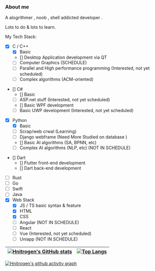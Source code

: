 ### About me

A alogrithmer , noob , shell addicted developer .

Lots to do & lots to learn.

My Tech Stack:
- [x] C / C++
  - [x] Basic
  - [] Desktop Application development via QT
  - [ ] Computer Graphics (SCHEDULE)
  - [ ] Parallel and High performance programming (Interested, not yet scheduled)
  - [ ] Complex algorithms (ACM-oriented)
- [] C#
  - [] Basic
  - [ ] ASP.net stuff (Interested, not yet scheduled)
  - [] Basic WPF development
  - [ ] Basic UWP development (Interested, not yet scheduled)
- [x] Python
  - [x] Basic
  - [ ] Scrap/web crwal (Learning)
  - [ ] Django webframe (Need More Studied on database )
  - [] Basic AI algorithms (SA, BPNN, etc)
  - [ ] Complex AI algorithms (NLP, etc) (NOT IN SCHEDULE)
- [] Dart
  - [] Flutter front-end development
  - [] Dart back-end development
- [ ] Rust 
- [ ] Go 
- [ ] Swift 
- [ ] Java 
- [x] Web Stack
  - [x] JS / TS basic syntax & feature
  - [x] HTML
  - [x] CSS
  - [ ] Angular (NOT IN SCHEDULE)
  - [ ] React 
  - [ ] Vue (Interested, not yet scheduled)
  - [ ] Uniapp (NOT IN SCHEDULE)

| [![Hnitrogen's GitHub stats](https://github-readme-stats.vercel.app/api?username=Hnitrogen)](https://github.com/anuraghazra/github-readme-stats) | [![Top Langs](https://github-readme-stats.vercel.app/api/top-langs/?username=Hnitrogen&layout=compact)](https://github.com/anuraghazra/github-readme-stats) |
| -- | -- |

[![Hnitrogen's github activity graph](https://activity-graph.herokuapp.com/graph?username=Hnitrogen&custom_title=my%20contributions&theme=minimal)](https://github.com/ashutosh00710/github-readme-activity-graph)

